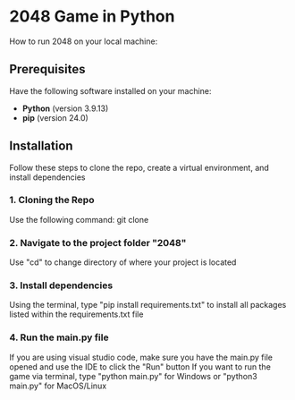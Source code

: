 # 2048 Game in Python

How to run 2048 on your local machine:

## Prerequisites
Have the following software installed on your machine:
- **Python** (version 3.9.13)
- **pip** (version 24.0)

## Installation
Follow these steps to clone the repo, create a virtual environment, and install dependencies

### 1. Cloning the Repo
Use the following command: git clone <repository-url>

### 2. Navigate to the project folder "2048"
Use "cd" to change directory of where your project is located

### 3. Install dependencies
Using the terminal, type "pip install requirements.txt" to install all packages listed within the requirements.txt file

### 4. Run the main.py file
If you are using visual studio code, make sure you have the main.py file opened and use the IDE to click the "Run" button
If you want to run the game via terminal, type "python main.py" for Windows or "python3 main.py" for MacOS/Linux
